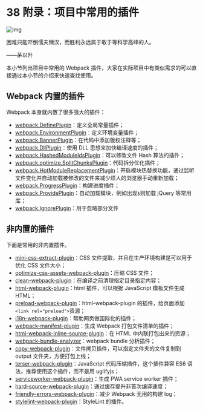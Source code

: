 # 38 附录：项目中常用的插件

![img](https://img.mukewang.com/5cd965230001d80706400359.jpg)

困难只能吓倒懦夫懒汉，而胜利永远属于敢于等科学高峰的人。

——茅以升

本小节列出项目中常用的 Webpack 插件，大家在实际项目中有类似需求的可以直接通过本小节的介绍来快速查找使用。

## Webpack 内置的插件

Webpack 本身就内置了很多强大的插件：

- [webpack.DefinePlugin](https://webpack.js.org/plugins/define-plugin)：定义全局常量插件；
- [webpack.EnvironmentPlugin](https://webpack.js.org/plugins/environment-plugin)：定义环境变量插件；
- [webpack.BannerPlugin](https://webpack.js.org/plugins/banner-plugin)：在代码中添加版权注释等；
- [webpack.DllPlugin](https://webpack.js.org/plugins/dll-plugin)：使用 DLL 思想来加快编译速度的插件；
- [webpack.HashedModuleIdsPlugin](https://webpack.js.org/plugins/hashed-module-ids-plugin)：可以修改文件 Hash 算法的插件；
- [webpack.optimize.SplitChunksPlugin](https://webpack.js.org/plugins/split-chunks-plugin)：代码拆分优化插件；
- [webpack.HotModuleReplacementPlugin](https://webpack.js.org/plugins/hot-module-replacement-plugin)：开启模块热替换功能，通过监听文件变化并自动加载被修改的文件来减少烦人的浏览器手动重新加载；
- [webpack.ProgressPlugin](https://webpack.js.org/plugins/progress-plugin)：构建进度插件；
- [webpack.ProvidePlugin](https://webpack.js.org/plugins/provide-plugin)：自动加载模块，例如出现`$`则加载 jQuery 等常用库；
- [webpack.IgnorePlugin](https://webpack.js.org/plugins/ignore-plugin)：用于忽略部分文件

## 非内置的插件

下面是常用的非内置插件。

- [mini-css-extract-plugin](https://github.com/webpack-contrib/mini-css-extract-plugin)：CSS 文件提取，并且在生产环境构建是可以用于优化 CSS 文件大小；
- [optimize-css-assets-webpack-plugin](https://github.com/NMFR/optimize-css-assets-webpack-plugin)：压缩 CSS 文件；
- [clean-webpack-plugin](https://github.com/johnagan/clean-webpack-plugin)：在编译之前清理指定目录指定内容；
- [html-webpack-plugin](https://github.com/jantimon/html-webpack-plugin)：html 插件，可以根据 JavaScript 模板文件生成 HTML；
- [preload-webpack-plugin](https://github.com/GoogleChromeLabs/preload-webpack-plugin)：html-webpack-plugin 的插件，给页面添加`<link rel="preload">`资源；
- [i18n-webpack-plugin](https://github.com/webpack-contrib/i18n-webpack-plugin)：帮助网页做国际化的插件；
- [webpack-manifest-plugin](https://github.com/danethurber/webpack-manifest-plugin)：生成 Webpack 打包文件清单的插件；
- [html-webpack-inline-source-plugin](https://github.com/DustinJackson/html-webpack-inline-source-plugin)：在 HTML 中内联打包出来的资源；
- [webpack-bundle-analyzer](https://github.com/webpack-contrib/webpack-bundle-analyzer)：webpack bundle 分析插件；
- [copy-webpack-plugin](https://github.com/webpack-contrib/copy-webpack-plugin)：文件拷贝插件，可以指定文件夹的文件复制到 output 文件夹，方便打包上线；
- [terser-webpack-plugin](https://github.com/webpack-contrib/terser-webpack-plugin)：JavaScript 代码压缩插件，这个插件兼容 ES6 语法，推荐使用这个插件，而不是用 uglifyjs；
- [serviceworker-webpack-plugin](https://github.com/oliviertassinari/serviceworker-webpack-plugin)：生成 PWA service worker 插件；
- [hard-source-webpack-plugin](https://github.com/mzgoddard/hard-source-webpack-plugin)：通过缓存提升非首次编译速度；
- [friendly-errors-webpack-plugin](https://github.com/geowarin/friendly-errors-webpack-plugin)：减少 Webpack 无用的构建 log；
- [stylelint-webpack-plugin](https://www.npmjs.com/package/stylelint-webpack-plugin)：StyleLint 的插件。
